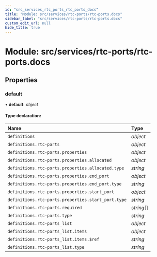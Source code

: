 ```yaml
---
id: "src_services_rtc_ports_rtc_ports_docs"
title: "Module: src/services/rtc-ports/rtc-ports.docs"
sidebar_label: "src/services/rtc-ports/rtc-ports.docs"
custom_edit_url: null
hide_title: true
---
```


# Module: src/services/rtc-ports/rtc-ports.docs

## Properties

### default

• **default**: *object*

#### Type declaration:

Name | Type |
:------ | :------ |
`definitions` | *object* |
`definitions.rtc-ports` | *object* |
`definitions.rtc-ports.properties` | *object* |
`definitions.rtc-ports.properties.allocated` | *object* |
`definitions.rtc-ports.properties.allocated.type` | *string* |
`definitions.rtc-ports.properties.end_port` | *object* |
`definitions.rtc-ports.properties.end_port.type` | *string* |
`definitions.rtc-ports.properties.start_port` | *object* |
`definitions.rtc-ports.properties.start_port.type` | *string* |
`definitions.rtc-ports.required` | *string*[] |
`definitions.rtc-ports.type` | *string* |
`definitions.rtc-ports_list` | *object* |
`definitions.rtc-ports_list.items` | *object* |
`definitions.rtc-ports_list.items.$ref` | *string* |
`definitions.rtc-ports_list.type` | *string* |
